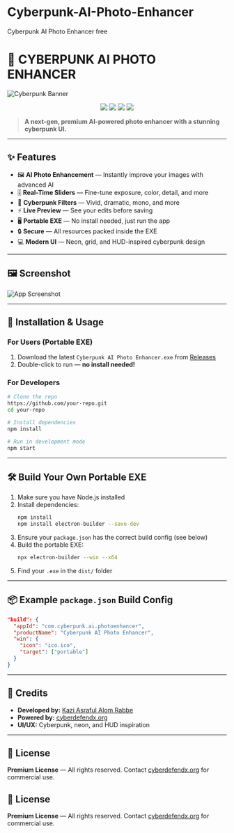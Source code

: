 # Cyberpunk-AI-Photo-Enhancer
Cyberpunk AI Photo Enhancer free

# 🚀 CYBERPUNK AI PHOTO ENHANCER

![Cyberpunk Banner](https://via.placeholder.com/900x180/0a0a1a/00f3ff?text=Cyberpunk+AI+Photo+Enhancer)

<p align="center">
  <img src="https://img.shields.io/badge/version-1.0.0-blue?style=flat-square" />
  <img src="https://img.shields.io/badge/license-Premium-purple?style=flat-square" />
  <img src="https://img.shields.io/badge/platform-Windows%2010%2B-blueviolet?style=flat-square" />
  <img src="https://img.shields.io/badge/built%20with-Electron-2ea44f?logo=electron&logoColor=white&style=flat-square" />
</p>

> **A next-gen, premium AI-powered photo enhancer with a stunning cyberpunk UI.**

---

## ✨ Features

- 🖼️ **AI Photo Enhancement** — Instantly improve your images with advanced AI
- 🎚️ **Real-Time Sliders** — Fine-tune exposure, color, detail, and more
- 🎨 **Cyberpunk Filters** — Vivid, dramatic, mono, and more
- ⚡ **Live Preview** — See your edits before saving
- 🖥️ **Portable EXE** — No install needed, just run the app
- 🔒 **Secure** — All resources packed inside the EXE
- 💻 **Modern UI** — Neon, grid, and HUD-inspired cyberpunk design

---

## 🖼️ Screenshot

![App Screenshot](https://via.placeholder.com/900x500/181a2b/00f3ff?text=App+Screenshot+Here)

---

## 🚀 Installation & Usage

### For Users (Portable EXE)
1. Download the latest `Cyberpunk AI Photo Enhancer.exe` from [Releases](https://github.com/your-repo/releases)
2. Double-click to run — **no install needed!**

### For Developers
```bash
# Clone the repo
https://github.com/your-repo.git
cd your-repo

# Install dependencies
npm install

# Run in development mode
npm start
```

---

## 🛠️ Build Your Own Portable EXE

1. Make sure you have Node.js installed
2. Install dependencies:
   ```bash
   npm install
   npm install electron-builder --save-dev
   ```
3. Ensure your `package.json` has the correct build config (see below)
4. Build the portable EXE:
   ```bash
   npx electron-builder --win --x64
   ```
5. Find your `.exe` in the `dist/` folder

---

## 📦 Example `package.json` Build Config
```json
"build": {
  "appId": "com.cyberpunk.ai.photoenhancer",
  "productName": "Cyberpunk AI Photo Enhancer",
  "win": {
    "icon": "ico.ico",
    "target": ["portable"]
  }
}
```

---

## 🙏 Credits
- **Developed by:** [Kazi Asraful Alom Rabbe](https://t.me/kaziasrafulalomrabbe)
- **Powered by:** [cyberdefendx.org](https://cyberdefendx.org)
- **UI/UX:** Cyberpunk, neon, and HUD inspiration

---

## 📄 License

**Premium License** — All rights reserved. Contact [cyberdefendx.org](https://cyberdefendx.org) for commercial use.

## 📄 License

**Premium License** — All rights reserved. Contact [cyberdefendx.org](https://cyberdefendx.org) for commercial use.

